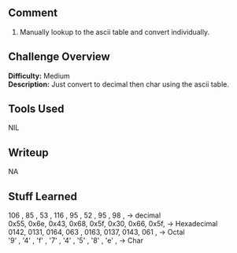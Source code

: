 ## Comment  
1. Manually lookup to the ascii table and convert individually.    

## Challenge Overview  
**Difficulty:** Medium  
**Description:** Just convert to decimal then char using the ascii table. 
## Tools Used  
NIL  

## Writeup  
NA  
## Stuff Learned  
106 , 85  , 53  , 116 , 95  , 52  , 95  , 98  , -> decimal  
0x55, 0x6e, 0x43, 0x68, 0x5f, 0x30, 0x66, 0x5f, -> Hexadecimal  
0142, 0131, 0164, 063 , 0163, 0137, 0143, 061 , -> Octal  
'9' , '4' , 'f' , '7' , '4' , '5' , '8' , 'e' , -> Char  


